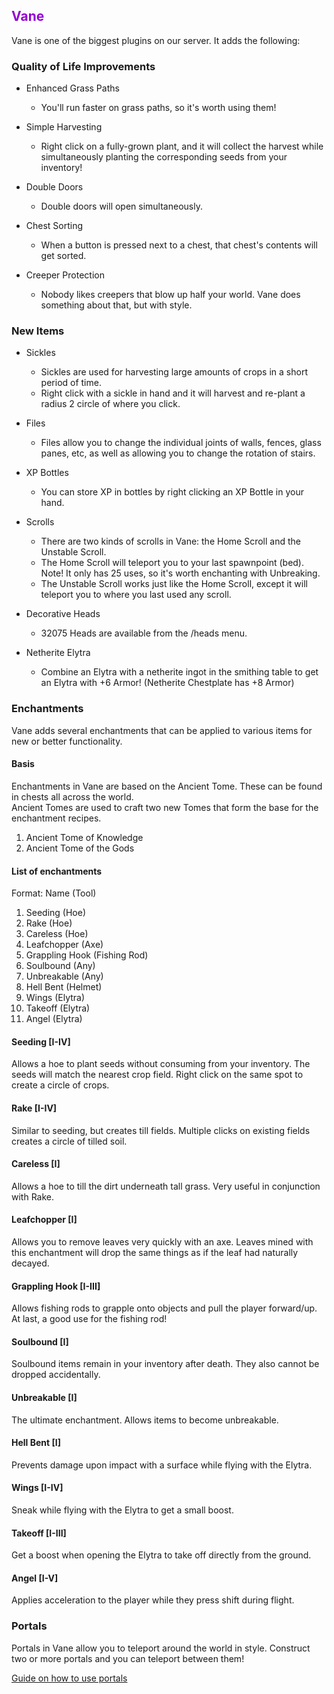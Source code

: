 ## <span style="color:darkviolet">Vane</span>
Vane is one of the biggest plugins on our server. It adds the following:  

### Quality of Life Improvements  
- Enhanced Grass Paths  
  - You'll run faster on grass paths, so it's worth using them!  

- Simple Harvesting  
  - Right click on a fully-grown plant, and it will collect the harvest while simultaneously planting the corresponding seeds from your inventory!  

- Double Doors  
  - Double doors will open simultaneously.  

- Chest Sorting
  - When a button is pressed next to a chest, that chest's contents will get sorted.    

- Creeper Protection
  - Nobody likes creepers that blow up half your world. Vane does something about that, but with style.  

### New Items

- Sickles
  - Sickles are used for harvesting large amounts of crops in a short period of time.  
  - Right click with a sickle in hand and it will harvest and re-plant a radius 2 circle of where you click.   

- Files
  - Files allow you to change the individual joints of walls, fences, glass panes, etc, as well as allowing you to change the rotation of stairs.  

- XP Bottles  
  - You can store XP in bottles by right clicking an XP Bottle in your hand.  

- Scrolls
  - There are two kinds of scrolls in Vane: the Home Scroll and the Unstable Scroll.  
  - The Home Scroll will teleport you to your last spawnpoint (bed). Note! It only has 25 uses, so it's worth enchanting with Unbreaking.  
  - The Unstable Scroll works just like the Home Scroll, except it will teleport you to where you last used any scroll.  

- Decorative Heads  
  - 32075 Heads are available from the /heads menu.  

- Netherite Elytra  
  - Combine an Elytra with a netherite ingot in the smithing table to get an Elytra with +6 Armor! (Netherite Chestplate has +8 Armor)  


### Enchantments
Vane adds several enchantments that can be applied to various items for new or better functionality.

#### Basis
Enchantments in Vane are based on the Ancient Tome. These can be found in chests all across the world.  
Ancient Tomes are used to craft two new Tomes that form the base for the enchantment recipes.  
1. Ancient Tome of Knowledge
2. Ancient Tome of the Gods

#### List of enchantments  
Format: Name (Tool)  

1. Seeding (Hoe)  
2. Rake (Hoe)
3. Careless (Hoe)
4. Leafchopper (Axe)
5. Grappling Hook (Fishing Rod)
6. Soulbound (Any)
7. Unbreakable (Any)
8. Hell Bent (Helmet)
9. Wings (Elytra)
10. Takeoff (Elytra)
11. Angel (Elytra)

#### Seeding [I-IV]
Allows a hoe to plant seeds without consuming from your inventory. The seeds will match the nearest crop field. Right click on the same spot to create a circle of crops.

#### Rake [I-IV]
Similar to seeding, but creates till fields. Multiple clicks on existing fields creates a circle of tilled soil.

#### Careless [I]
Allows a hoe to till the dirt underneath tall grass. Very useful in conjunction with Rake.

#### Leafchopper [I]
Allows you to remove leaves very quickly with an axe. Leaves mined with this enchantment will drop the same things as if the leaf had naturally decayed.

#### Grappling Hook [I-III]
Allows fishing rods to grapple onto objects and pull the player forward/up. At last, a good use for the fishing rod!

#### Soulbound [I]
Soulbound items remain in your inventory after death. They also cannot be dropped accidentally.

#### Unbreakable [I]
The ultimate enchantment. Allows items to become unbreakable.

#### Hell Bent [I]
Prevents damage upon impact with a surface while flying with the Elytra.

#### Wings [I-IV]
Sneak while flying with the Elytra to get a small boost.

#### Takeoff [I-III]
Get a boost when opening the Elytra to take off directly from the ground.

#### Angel [I-V]
Applies acceleration to the player while they press shift during flight.


### Portals
Portals in Vane allow you to teleport around the world in style. Construct two or more portals and you can teleport between them!

[Guide on how to use portals](/MinecraftServer/wiki/vane-portals)

